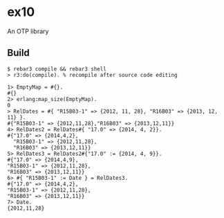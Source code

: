 ex10
=====

An OTP library

Build
-----

    $ rebar3 compile && rebar3 shell
	> r3:do(compile). % recompile after source code editing 

```
1> EmptyMap = #{}.
#{}
2> erlang:map_size(EmptyMap).
0
> RelDates = #{ "R15B03-1" => {2012, 11, 28}, "R16B03" => {2013, 12, 11} }.
#{"R15B03-1" => {2012,11,28},"R16B03" => {2013,12,11}}
4> RelDates2 = RelDates#{ "17.0" => {2014, 4, 2}}.
#{"17.0" => {2014,4,2},
  "R15B03-1" => {2012,11,28},
  "R16B03" => {2013,12,11}}
5> RelDates3 = RelDates2#{"17.0" := {2014, 4, 9}}.
#{"17.0" => {2014,4,9},
"R15B03-1" => {2012,11,28},
"R16B03" => {2013,12,11}}
6> #{ "R15B03-1" := Date } = RelDates3.
#{"17.0" => {2014,4,2},
"R15B03-1" => {2012,11,28},
"R16B03" => {2013,12,11}}
7> Date.
{2012,11,28}
```
